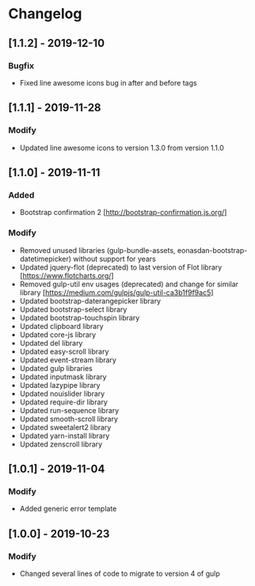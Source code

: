 # Changelog

## [1.1.2] - 2019-12-10

### Bugfix

- Fixed line awesome icons bug in after and before tags

## [1.1.1] - 2019-11-28

### Modify

- Updated line awesome icons to version 1.3.0 from version 1.1.0

## [1.1.0] - 2019-11-11

### Added

- Bootstrap confirmation 2 [http://bootstrap-confirmation.js.org/]

### Modify

- Removed unused libraries (gulp-bundle-assets, eonasdan-bootstrap-datetimepicker) without support for years
- Updated jquery-flot (deprecated) to last version of Flot library [https://www.flotcharts.org/]
- Removed gulp-util env usages (deprecated) and change for similar library [https://medium.com/gulpjs/gulp-util-ca3b1f9f9ac5]
- Updated bootstrap-daterangepicker library
- Updated bootstrap-select library
- Updated bootstrap-touchspin library
- Updated clipboard library
- Updated core-js library
- Updated del library
- Updated easy-scroll library
- Updated event-stream library
- Updated gulp libraries
- Updated inputmask library
- Updated lazypipe library
- Updated nouislider library
- Updated require-dir library
- Updated run-sequence library
- Updated smooth-scroll library
- Updated sweetalert2 library
- Updated yarn-install library
- Updated zenscroll library

## [1.0.1] - 2019-11-04

### Modify

- Added generic error template

## [1.0.0] - 2019-10-23

### Modify

- Changed several lines of code to migrate to version 4 of gulp
